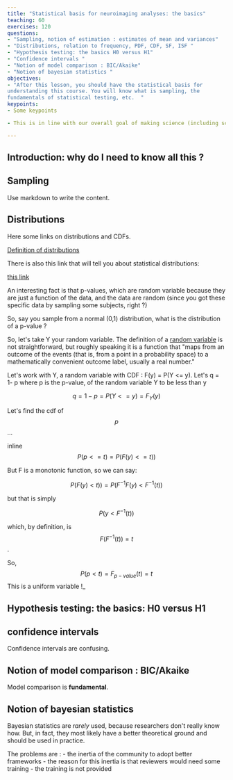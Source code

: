 ```yaml
---
title: "Statistical basis for neuroimaging analyses: the basics"
teaching: 60 
exercises: 120 
questions: 
- "Sampling, notion of estimation : estimates of mean and variances"
- "Distributions, relation to frequency, PDF, CDF, SF, ISF "
- "Hypothesis testing: the basics H0 versus H1"
- "Confidence intervals "
- "Notion of model comparison : BIC/Akaike"
- "Notion of bayesian statistics " 
objectives:
- "After this lesson, you should have the statistical basis for 
understanding this course. You will know what is sampling, the 
fundamentals of statistical testing, etc.  "
keypoints:
- Some keypoints

- This is in line with our overall goal of making science (including scientific training) more open.

---
```


## Introduction: why do I need to know all this ? 

## Sampling 

Use markdown to write the content.

## Distributions 

Here some links on distributions and CDFs. 

[Definition of distributions](https://en.wikipedia.org/wiki/Probability_distribution)

There is also this link that will tell you about statistical distributions: 

[this link](http://mathworld.wolfram.com/StatisticalDistribution.html)


An interesting fact is that p-values, which are random variable because they are 
just a function of the data, and the data are random (since you got these specific
data by sampling some subjects, right ?)

So, say you sample from a normal (0,1) distribution, what is the distribution of a p-value ?

So, let's take Y your random variable. The definition of a [random variable](https://en.wikipedia.org/wiki/Random_variable) is not straightforward, but roughly speaking it is a function that "maps from an outcome of the events (that is, from a point in a probability space) to a mathematically convenient outcome label, usually a real number." 

Let's work with Y, a random variable with CDF : F(y) = P(Y <= y). Let's q = 1- p where p is the p-value, of the random variable Y to be less than y  

$$ q = 1-p = P(Y <= y) = F_Y(y)  $$

Let's find the cdf of $$ p $$ ...

inline $$ P ( p <= t) = P( F(y) <= t) ) $$

But F is a monotonic function, so we can say: 

$$
 P( F(y) < t) ) = P( F^{-1}F(y) < F^{-1}(t) )  
$$

but that is simply

$$  
	P( y < F^{-1}(t) )  
$$

which, by definition, is $$F(F^{-1}(t)) = t$$.

So, 
$$ 
	P( p < t) = F_{p-value}(t) =  t 
$$
This is a uniform variable !_


## Hypothesis testing: the basics: H0 versus H1

 
## confidence intervals

Confidence intervals are confusing. 

## Notion of model comparison : BIC/Akaike

Model comparison is **fundamental**. 


## Notion of bayesian statistics  

Bayesian statistics are *rarely* used, because researchers don't really know how. But, in 
fact, they  most likely have a better theoretical ground and should be used in practice. 

The problems are :
	- the inertia of the community to adopt better frameworks
	- the reason for this inertia is that reviewers would need some training 
	- the training is not provided

 



